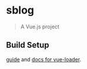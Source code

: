 # sblog

> A Vue.js project

## Build Setup
[guide](http://vuejs-templates.github.io/webpack/) and [docs for vue-loader](http://vuejs.github.io/vue-loader).
